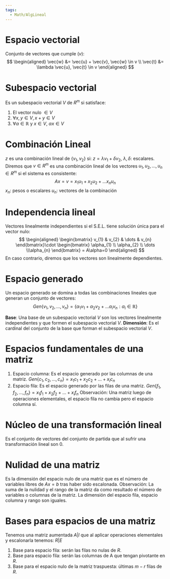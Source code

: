 ```yaml
---
tags:
  - Math/AlgLineal
---
```


# Espacio vectorial
Conjunto de vectores que cumple ($v$):
$$
\begin{aligned}
\vec{w} &= \vec{u} + \vec{v}, \vec{w} \in v \\
\vec{t} &= \lambda \vec{u}, \vec{t} \in v
\end{aligned}
$$
# Subespacio vectorial
Es un subespacio vectorial  $V$ de $R^m$ si satisface:
1. El vector nulo $\in V$
2. $\forall x,y \in V, x+y \in V$
3. $\forall \alpha \in \mathbb{R}$ y $x \in V$, $\alpha x \in V$
# Combinación Lineal
$z$ es una combinación lineal de $\{v_{1},v_{2}\}$ si: $z = \lambda v_{1}+\delta v_{2}$, $\lambda, \delta$: escalares.
Diremos que $v \in R^m$ es una combinación lineal de los vectores $u_{1},u_{2},\dots ,u_{n} \in R^m$ si el sistema es consistente: 
$$
Ax=v=x_{1}u_{1}+x_{2}u_{2}+\dots x_{n}u_{n}
$$
$x_{n}$: pesos o escalares
$u_{n}$: vectores de la combinación
# Independencia lineal
Vectores linealmente independientes si el S.E.L. tiene solución única para el vector nulo: 
$$
\begin{aligned}
\begin{bmatrix}
v_{1} & v_{2} & \dots & v_{n}
\end{bmatrix}\cdot \begin{bmatrix}
\alpha_{1} \\ \alpha_{2} \\ \dots \\\alpha_{n}
\end{bmatrix} = A\alpha=0
\end{aligned}
$$
En caso contrario, diremos que los vectores son linealmente dependientes.
# Espacio generado
Un espacio generado se domina a todas las combinaciones lineales que generan un conjunto de vectores:
$$
Gen\{v_{1},v_{2},\dots,v_{n}\}= \{\alpha_{1}v_{1}+\alpha_{2}v_{2}+\dots \alpha_{i}v_{n}:\alpha _{i} \in \mathbb{R}\} 
$$

**Base**: Una base de un subespacio vectorial  $V$ son los vectores linealmente independientes y que formen el subespacio vectorial $V$.
**Dimensión**: Es el cardinal del conjunto de la base que forman el subespacio vectorial $V$.
# Espacios fundamentales de una matriz
1. Espacio columna: Es el espacio generado por las columnas de una matriz. $Gen\{c_{1},c_{2},\dots,c_{n}\}=x_{1}c_{1}+x_{2}c_{2}+\dots+x_{i}c_{n}$
2. Espacio fila: Es el espacio generado por las filas de una matriz. $Gen\{f_{1},f_{2},\dots,f_{n}\}=x_{1}f_{1}+x_{2}f_{2}+\dots+x_{i}f_{n}$
Observación: Una matriz luego de operaciones elementales, el espacio fila no cambia pero el espacio columna sí.
# Núcleo de una transformación lineal
Es el conjunto de vectores del conjunto de partida que al sufrir una transformación lineal son 0.
# Nulidad de una matriz
Es la dimensión del espacio nulo de una matriz que es el número de variables libres de $Ax = b$ tras haber sido escalonada.
Observación: La suma de la nulidad y el rango de la matriz da como resultado el número de variables o columnas de la matriz.
La dimensión del espacio fila, espacio columna y rango son iguales.
# Bases para espacios de una matriz
Tenemos una matriz aumentada $A|I$ que al aplicar operaciones elementales y escalonarla tenemos: $R|E$
1. Base para espacio fila: serán las filas no nulas de $R$.
2. Base para espacio fila: serán las columnas de A que tengan pivotante en $R$.
3. Base para el espacio nulo de la matriz traspuesta: últimas $m-r$ filas de $R$.
